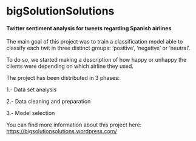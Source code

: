# bigSolutionSolutions
#### Twitter sentiment analysis for tweets regarding Spanish airlines

The main goal of this project was to train a classification model able to classify each twit in three distinct groups:  ‘positive’, ’negative’ or ‘neutral’.

To do so, we started making a description of how happy or unhappy the clients were depending on which airline they used.

The project has been distributed in 3 phases:

1.- Data set analysis

2.- Data cleaning and preparation

3.- Model selection

You can find more information about this project here: https://bigsolutionsolutions.wordpress.com/
